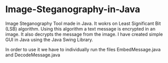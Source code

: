 # Image-Steganography-in-Java

Image Steganography Tool made in Java. It wokrs on Least Significant Bit (LSB) algorithm. Using this algorithm a text message is encrypted in an image. It also decrypts the message from the image. I have created simple GUI in Java using the Java Swing Library.

In order to use it we have to individually run the files EmbedMessage.java and DecodeMessage.java
